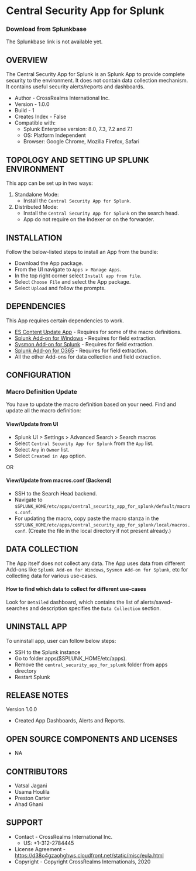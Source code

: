 # Central Security App for Splunk

### Download from Splunkbase
The Splunkbase link is not available yet.


OVERVIEW
--------
The Central Security App for Splunk is an Splunk App to provide complete security to the environment. It does not contain data collection mechanism. It contains useful security alerts/reports and dashboards.


* Author - CrossRealms International Inc.
* Version - 1.0.0
* Build - 1
* Creates Index - False
* Compatible with:
   * Splunk Enterprise version: 8.0, 7.3, 7.2 and 7.1
   * OS: Platform Independent
   * Browser: Google Chrome, Mozilla Firefox, Safari



TOPOLOGY AND SETTING UP SPLUNK ENVIRONMENT
------------------------------------------
This app can be set up in two ways: 
  1. Standalone Mode: 
     * Install the `Central Security App for Splunk`.
  2. Distributed Mode: 
     * Install the `Central Security App for Splunk` on the search head.
     * App do not require on the Indexer or on the forwarder.



INSTALLATION
------------
Follow the below-listed steps to install an App from the bundle:

* Download the App package.
* From the UI navigate to `Apps > Manage Apps`.
* In the top right corner select `Install app from file`.
* Select `Choose File` and select the App package.
* Select `Upload` and follow the prompts.


DEPENDENCIES
------------
This App requires certain dependencies to work.

* [ES Content Update App](https://splunkbase.splunk.com/app/3449/) - Requires for some of the macro definitions.
* [Splunk Add-on for Windows](https://splunkbase.splunk.com/app/742/) - Requires for field extraction.
* [Sysmon Add-on for Splunk](https://splunkbase.splunk.com/app/1914/) - Requires for field extraction.
* [Splunk Add-on for O365](https://splunkbase.splunk.com/app/4055/) - Requires for field extraction.
* All the other Add-ons for data collection and field extraction.


CONFIGURATION
-------------
### Macro Definition Update ###
You have to update the macro definition based on your need.
Find and update all the macro definition:

#### View/Update from UI
* Splunk UI > Settings > Advanced Search > Search macros
* Select `Central Security App for Splunk` from the `App` list.
* Select `Any` in `Owner` list.
* Select `Created in App` option.

OR 

#### View/Update from macros.conf (Backend)

* SSH to the Search Head backend.
* Navigate to `$SPLUNK_HOME/etc/apps/central_security_app_for_splunk/default/macros.conf`.
* For updating the macro, copy paste the macro stanza in the `$SPLUNK_HOME/etc/apps/central_security_app_for_splunk/local/macros.conf`. (Create the file in the local directory if not present already.)



DATA COLLECTION
-------------
The App itself does not collect any data. The App uses data from different Add-ons like `Splunk Add-on for Windows`, `Sysmon Add-on for Splunk`, etc for collecting data for various use-cases.

#### How to find which data to collect for different use-cases
Look for `Detailed` dashboard, which contains the list of alerts/saved-searches and description specifies the `Data Collection` section.


UNINSTALL APP
-------------
To uninstall app, user can follow below steps:
* SSH to the Splunk instance
* Go to folder apps($SPLUNK_HOME/etc/apps).
* Remove the `central_security_app_for_splunk` folder from apps directory
* Restart Splunk


RELEASE NOTES
-------------
Version 1.0.0
* Created App Dashboards, Alerts and Reports.


OPEN SOURCE COMPONENTS AND LICENSES
------------------------------
* NA


CONTRIBUTORS
------------
* Vatsal Jagani
* Usama Houlila
* Preston Carter
* Ahad Ghani


SUPPORT
-------
* Contact - CrossRealms International Inc.
  * US: +1-312-2784445
* License Agreement - https://d38o4gzaohghws.cloudfront.net/static/misc/eula.html
* Copyright - Copyright CrossRealms Internationals, 2020
